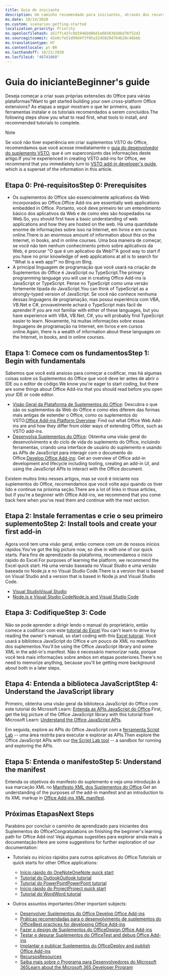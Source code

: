 ```yaml
---
title: Guia do iniciante
description: Um caminho recomendado para iniciantes, através dos recursos de aprendizado dos Suplementos do Office.
ms.date: 10/14/2020
ms.custom: scenarios:getting-started
localization_priority: Priority
ms.openlocfilehash: a51ffc437c9d1946b886d1e665836dd6d76f52d2
ms.sourcegitcommit: 42e6cfe51d99d4f3f05a3245829d764b28c46bbb
ms.translationtype: HT
ms.contentlocale: pt-BR
ms.lasthandoff: 10/23/2020
ms.locfileid: "48741068"
---
```

# <a name="beginners-guide"></a><span data-ttu-id="5ac64-103">Guia do iniciante</span><span class="sxs-lookup"><span data-stu-id="5ac64-103">Beginner's guide</span></span>

<span data-ttu-id="5ac64-104">Deseja começar a criar suas próprias extensões do Office para várias plataformas?</span><span class="sxs-lookup"><span data-stu-id="5ac64-104">Want to get started building your own cross-platform Office extensions?</span></span> <span data-ttu-id="5ac64-105">As etapas a seguir mostram o que ler primeiro, quais ferramentas instalar e os tutoriais recomendados a serem concluídos.</span><span class="sxs-lookup"><span data-stu-id="5ac64-105">The following steps show you what to read first, what tools to install, and recommended tutorials to complete.</span></span>

> [!NOTE]
> <span data-ttu-id="5ac64-106">Se você não tiver experiência em criar suplementos VSTO do Office, recomendamos que você acesse imediatamente o [guia do desenvolvedor do suplemento VSTO](learning-path-transition.md), que é um superconjunto das informações deste artigo.</span><span class="sxs-lookup"><span data-stu-id="5ac64-106">If you're experienced in creating VSTO add-ins for Office, we recommend that you immediately turn to [VSTO add-in developer's guide](learning-path-transition.md), which is a superset of the information in this article.</span></span>

## <a name="step-0-prerequisites"></a><span data-ttu-id="5ac64-107">Etapa 0: Pré-requisitos</span><span class="sxs-lookup"><span data-stu-id="5ac64-107">Step 0: Prerequisites</span></span>

- <span data-ttu-id="5ac64-108">Os suplementos do Office são essencialmente aplicativos da Web incorporados ao Office.</span><span class="sxs-lookup"><span data-stu-id="5ac64-108">Office Add-ins are essentially web applications embedded in Office.</span></span> <span data-ttu-id="5ac64-109">Portanto, você deve primeiro ter um entendimento básico dos aplicativos da Web e de como eles são hospedados na Web.</span><span class="sxs-lookup"><span data-stu-id="5ac64-109">So, you should first have a basic understanding of web applications and how they are hosted on the web.</span></span> <span data-ttu-id="5ac64-110">Há uma quantidade enorme de informações sobre isso na Internet, em livros e em cursos online.</span><span class="sxs-lookup"><span data-stu-id="5ac64-110">There is an enormous amount of information about this on the Internet, in books, and in online courses.</span></span> <span data-ttu-id="5ac64-111">Uma boa maneira de começar, se você não tem nenhum conhecimento prévio sobre aplicativos da Web, é procurar "O que é um aplicativo da Web?"</span><span class="sxs-lookup"><span data-stu-id="5ac64-111">A good way to start if you have no prior knowledge of web applications at all is to search for "What is a web app?"</span></span> <span data-ttu-id="5ac64-112">no Bing.</span><span class="sxs-lookup"><span data-stu-id="5ac64-112">on Bing.</span></span>
- <span data-ttu-id="5ac64-113">A principal linguagem de programação que você usará na criação de Suplementos do Office é JavaScript ou TypeScript.</span><span class="sxs-lookup"><span data-stu-id="5ac64-113">The primary programming language you will use in creating Office Add-ins is JavaScript or TypeScript.</span></span> <span data-ttu-id="5ac64-114">Pense no TypeScript como uma versão fortemente tipada do JavaScript.</span><span class="sxs-lookup"><span data-stu-id="5ac64-114">You can think of TypeScript as a strongly-typed version of JavaScript.</span></span> <span data-ttu-id="5ac64-115">Se você não conhece nenhuma dessas linguagens de programação, mas possui experiência com VBA, VB.Net e C#, provavelmente achará o TypeScript mais fácil de aprender.</span><span class="sxs-lookup"><span data-stu-id="5ac64-115">If you are not familiar with either of these languages, but you have experience with VBA, VB.Net, C#, you will probably find TypeScript easier to learn.</span></span> <span data-ttu-id="5ac64-116">Novamente, há muitas informações sobre essas linguagens de programação na Internet, em livros e em cursos online.</span><span class="sxs-lookup"><span data-stu-id="5ac64-116">Again, there is a wealth of information about these languages on the Internet, in books, and in online courses.</span></span>

## <a name="step-1-begin-with-fundamentals"></a><span data-ttu-id="5ac64-117">Etapa 1: Comece com os fundamentos</span><span class="sxs-lookup"><span data-stu-id="5ac64-117">Step 1: Begin with fundamentals</span></span>

<span data-ttu-id="5ac64-118">Sabemos que você está ansioso para começar a codificar, mas há algumas coisas sobre os Suplementos do Office que você deve ler antes de abrir o IDE ou o editor de código.</span><span class="sxs-lookup"><span data-stu-id="5ac64-118">We know you're eager to start coding, but there are some things about Office Add-ins that you should read before you open your IDE or code editor.</span></span>

- <span data-ttu-id="5ac64-119">[Visão Geral da Plataforma de Suplementos do Office](office-add-ins.md): Descubra o que são os suplementos da Web do Office e como eles diferem das formas mais antigas de estender o Office, como os suplementos do VSTO.</span><span class="sxs-lookup"><span data-stu-id="5ac64-119">[Office Add-ins Platform Overview](office-add-ins.md): Find out what Office Web Add-ins are and how they differ from older ways of extending Office, such as VSTO add-ins.</span></span>
- <span data-ttu-id="5ac64-120">[Desenvolva Suplementos do Office](../develop/develop-overview.md): Obtenha uma visão geral do desenvolvimento e do ciclo de vida do suplemento do Office, incluindo ferramentas, criando uma interface de usuário do suplemento e usando as APIs de JavaScript para interagir com o documento do Office.</span><span class="sxs-lookup"><span data-stu-id="5ac64-120">[Develop Office Add-ins](../develop/develop-overview.md): Get an overview of Office add-in development and lifecycle including tooling, creating an add-in UI, and using the JavaScript APIs to interact with the Office document.</span></span>

<span data-ttu-id="5ac64-121">Existem muitos links nesses artigos, mas se você é iniciante nos suplementos do Office, recomendamos que você volte aqui quando os tiver lido e continue na próxima seção.</span><span class="sxs-lookup"><span data-stu-id="5ac64-121">There are a lot of links in those articles, but if you're a beginner with Office Add-ins, we recommend that you come back here when you've read them and continue with the next section.</span></span>

## <a name="step-2-install-tools-and-create-your-first-add-in"></a><span data-ttu-id="5ac64-122">Etapa 2: Instale ferramentas e crie o seu primeiro suplemento</span><span class="sxs-lookup"><span data-stu-id="5ac64-122">Step 2: Install tools and create your first add-in</span></span>

<span data-ttu-id="5ac64-123">Agora você tem uma visão geral, então comece com um de nossos inícios rápidos.</span><span class="sxs-lookup"><span data-stu-id="5ac64-123">You've got the big picture now, so dive in with one of our quick starts.</span></span> <span data-ttu-id="5ac64-124">Para fins de aprendizado da plataforma, recomendamos o início rápido do Excel.</span><span class="sxs-lookup"><span data-stu-id="5ac64-124">For purposes of learning the platform, we recommend the Excel quick start.</span></span> <span data-ttu-id="5ac64-125">Há uma versão baseada no Visual Studio e uma versão baseada no Node.js e no Visual Studio Code.</span><span class="sxs-lookup"><span data-stu-id="5ac64-125">There is a version that is based on Visual Studio and a version that is based in Node.js and Visual Studio Code.</span></span>

- [<span data-ttu-id="5ac64-126">Visual Studio</span><span class="sxs-lookup"><span data-stu-id="5ac64-126">Visual Studio</span></span>](../quickstarts/excel-quickstart-jquery.md?tabs=visualstudio)
- [<span data-ttu-id="5ac64-127">Node.js e Visual Studio Code</span><span class="sxs-lookup"><span data-stu-id="5ac64-127">Node.js and Visual Studio Code</span></span>](../quickstarts/excel-quickstart-jquery.md?tabs=yeomangenerator)

## <a name="step-3-code"></a><span data-ttu-id="5ac64-128">Etapa 3: Codifique</span><span class="sxs-lookup"><span data-stu-id="5ac64-128">Step 3: Code</span></span>

<span data-ttu-id="5ac64-129">Não se pode aprender a dirigir lendo o manual do proprietário, então comece a codificar com este [tutorial do Excel](../tutorials/excel-tutorial.md).</span><span class="sxs-lookup"><span data-stu-id="5ac64-129">You can't learn to drive by reading the owner's manual, so start coding with this [Excel tutorial](../tutorials/excel-tutorial.md).</span></span> <span data-ttu-id="5ac64-130">Você usará a biblioteca JavaScript do Office e um pouco de XML no manifesto dos suplementos.</span><span class="sxs-lookup"><span data-stu-id="5ac64-130">You'll be using the Office JavaScript library and some XML in the add-in's manifest.</span></span> <span data-ttu-id="5ac64-131">Não é necessário memorizar nada, porque você terá mais informações sobre ambos em etapas posteriores.</span><span class="sxs-lookup"><span data-stu-id="5ac64-131">There's no need to memorize anything, because you'll be getting more background about both in a later steps.</span></span>

## <a name="step-4-understand-the-javascript-library"></a><span data-ttu-id="5ac64-132">Etapa 4: Entenda a biblioteca JavaScript</span><span class="sxs-lookup"><span data-stu-id="5ac64-132">Step 4: Understand the JavaScript library</span></span>

<span data-ttu-id="5ac64-133">Primeiro, obtenha uma visão geral da biblioteca JavaScript do Office com este tutorial do Microsoft Learn: [Entenda as APIs JavaScript do Office](https://docs.microsoft.com/learn/modules/understand-office-javascript-apis/index).</span><span class="sxs-lookup"><span data-stu-id="5ac64-133">First, get the big picture of the Office JavaScript library with this tutorial from Microsoft Learn: [Understand the Office JavaScript APIs](https://docs.microsoft.com/learn/modules/understand-office-javascript-apis/index).</span></span>

<span data-ttu-id="5ac64-134">Em seguida, explore as APIs do Office JavaScript com a [ferramenta Script Lab](explore-with-script-lab.md) -- uma área restrita para executar e explorar as APIs.</span><span class="sxs-lookup"><span data-stu-id="5ac64-134">Then explore the Office JavaScript APIs with our [the Script Lab tool](explore-with-script-lab.md) -- a sandbox for running and exploring the APIs.</span></span>

## <a name="step-5-understand-the-manifest"></a><span data-ttu-id="5ac64-135">Etapa 5: Entenda o manifesto</span><span class="sxs-lookup"><span data-stu-id="5ac64-135">Step 5: Understand the manifest</span></span>

<span data-ttu-id="5ac64-136">Entenda os objetivos do manifesto do suplemento e veja uma introdução à sua marcação XML no [Manifesto XML dos Suplementos do Office](../develop/add-in-manifests.md).</span><span class="sxs-lookup"><span data-stu-id="5ac64-136">Get an understanding of the purposes of the add-in manifest and an introduction to its XML markup in [Office Add-ins XML manifest](../develop/add-in-manifests.md).</span></span>

## <a name="next-steps"></a><span data-ttu-id="5ac64-137">Próximas Etapas</span><span class="sxs-lookup"><span data-stu-id="5ac64-137">Next Steps</span></span>

<span data-ttu-id="5ac64-138">Parabéns por concluir o caminho de aprendizado para iniciantes dos Suplementos do Office!</span><span class="sxs-lookup"><span data-stu-id="5ac64-138">Congratulations on finishing the beginner's learning path for Office Add-ins!</span></span> <span data-ttu-id="5ac64-139">Veja algumas sugestões para explorar ainda mais a documentação:</span><span class="sxs-lookup"><span data-stu-id="5ac64-139">Here are some suggestions for further exploration of our documentation:</span></span>

- <span data-ttu-id="5ac64-140">Tutoriais ou inícios rápidos para outros aplicativos do Office:</span><span class="sxs-lookup"><span data-stu-id="5ac64-140">Tutorials or quick starts for other Office applications:</span></span>

  - [<span data-ttu-id="5ac64-141">Início rápido do OneNote</span><span class="sxs-lookup"><span data-stu-id="5ac64-141">OneNote quick start</span></span>](../quickstarts/onenote-quickstart.md)
  - [<span data-ttu-id="5ac64-142">Tutorial do Outlook</span><span class="sxs-lookup"><span data-stu-id="5ac64-142">Outlook tutorial</span></span>](/outlook/add-ins/addin-tutorial)
  - [<span data-ttu-id="5ac64-143">Tutorial do PowerPoint</span><span class="sxs-lookup"><span data-stu-id="5ac64-143">PowerPoint tutorial</span></span>](../tutorials/powerpoint-tutorial.md)
  - [<span data-ttu-id="5ac64-144">Início rápido do Project</span><span class="sxs-lookup"><span data-stu-id="5ac64-144">Project quick start</span></span>](../quickstarts/project-quickstart.md)
  - [<span data-ttu-id="5ac64-145">Tutorial do Word</span><span class="sxs-lookup"><span data-stu-id="5ac64-145">Word tutorial</span></span>](../tutorials/word-tutorial.md)

- <span data-ttu-id="5ac64-146">Outros assuntos importantes:</span><span class="sxs-lookup"><span data-stu-id="5ac64-146">Other important subjects:</span></span>

  - [<span data-ttu-id="5ac64-147">Desenvolver Suplementos do Office </span><span class="sxs-lookup"><span data-stu-id="5ac64-147">Develop Office Add-ins</span></span>](../develop/develop-overview.md)
  - [<span data-ttu-id="5ac64-148">Práticas recomendadas para o desenvolvimento de suplementos do Office</span><span class="sxs-lookup"><span data-stu-id="5ac64-148">Best practices for developing Office Add-ins</span></span>](../concepts/add-in-development-best-practices.md)
  - [<span data-ttu-id="5ac64-149">Fazer o design de Suplementos do Office</span><span class="sxs-lookup"><span data-stu-id="5ac64-149">Design Office Add-ins</span></span>](../design/add-in-design.md)
  - [<span data-ttu-id="5ac64-150">Testar e depurar Suplementos do Office</span><span class="sxs-lookup"><span data-stu-id="5ac64-150">Test and debug Office Add-ins</span></span>](../testing/test-debug-office-add-ins.md)
  - [<span data-ttu-id="5ac64-151">Implantar e publicar Suplementos do Office</span><span class="sxs-lookup"><span data-stu-id="5ac64-151">Deploy and publish Office Add-ins</span></span>](../publish/publish.md)
  - [<span data-ttu-id="5ac64-152">Recursos</span><span class="sxs-lookup"><span data-stu-id="5ac64-152">Resources</span></span>](../resources/resources-links-help.md)
  - [<span data-ttu-id="5ac64-153">Saiba mais sobre o Programa para Desenvolvedores do Microsoft 365</span><span class="sxs-lookup"><span data-stu-id="5ac64-153">Learn about the Microsoft 365 Developer Program</span></span>](https://developer.microsoft.com/microsoft-365/dev-program)